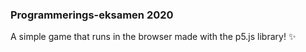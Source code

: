 ### Programmerings-eksamen 2020

A simple game that runs in the browser made with the p5.js library! :sparkles: